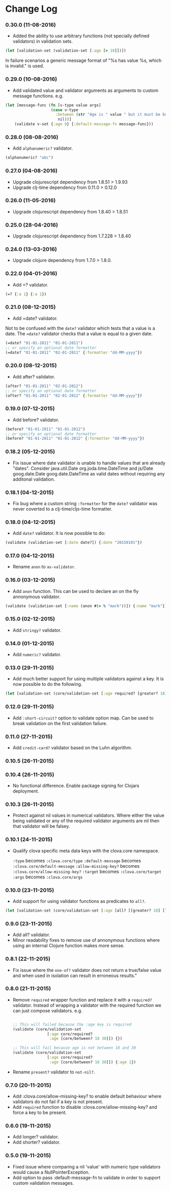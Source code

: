 # Change Log

### 0.30.0 (11-08-2016)

* Added the ability to use arbitrary functions (not specially defined validators) in validation sets.

```clojure
(let [validation-set (validation-set [:age [> 18]])])
```
In failure scenarios a generic message format of "%s has value %s, which is invalid." is used.

### 0.29.0 (10-08-2016)

* Add validated value and validator arguments as arguments to custom message functions. e.g.

```clojure
(let [message-func (fn [v-type value args]
                    (case v-type
                      :between (str "Age is " value " but it must be between " (first args) " and " (second args))
                       nil))]
    (validate v-set {:age 9} {:default-message-fn message-func}))
```

### 0.28.0 (08-08-2016)

* Add `alphanumeric?` validator.

```clojure
(alphanumeric? "abc")
```

### 0.27.0 (04-08-2016)

* Upgrade clojurescript dependency from 1.8.51 > 1.9.93
* Upgrade clj-time dependency from 0.11.0 > 0.12.0

### 0.26.0 (11-05-2016)

* Upgrade clojurescript dependency from 1.8.40 > 1.8.51

### 0.25.0 (28-04-2016)

* Upgrade clojurescript dependency from 1.7.228 > 1.8.40

### 0.24.0 (13-03-2016)

* Upgrade clojure dependency from 1.7.0 > 1.8.0.

### 0.22.0 (04-01-2016)

* Add =? validator.

```clojure
(=? {:a 1} {:a 1})
```

### 0.21.0 (08-12-2015)

* Add =date? validator.

Not to be confused with the `date?` validator which tests that a value is a date. The
`=date?` validator checks that a value is equal to a given date.

```clojure
(=date? "01-01-2011" "01-01-2011")
;; or specify an optional date formatter
(=date? "01-01-2011" "02-01-2011" {:formatter "dd-MM-yyyy"})
```

### 0.20.0 (08-12-2015)

* Add after? validator.

```clojure
(after? "01-01-2011" "02-01-2012")
;; or specify an optional date formatter
(after? "01-01-2011" "02-01-2012" {:formatter "dd-MM-yyyy"})
```

### 0.19.0 (07-12-2015)

* Add before? validator.

```clojure
(before? "01-01-2011" "01-01-2012")
;; or specify an optional date formatter
(before? "01-01-2011" "01-01-2012" {:formatter "dd-MM-yyyy"})
```

### 0.18.2 (05-12-2015)

* Fix issue where date validator is unable to handle values that are
already "dates". Consider java.util.Date org.joda.time.DateTime and js/Date goog.date.Date goog.date.DateTime as
valid dates without requiring any additonal validation.

### 0.18.1 (04-12-2015)

* Fix bug where a custom string `:formatter` for the `date?` validator was never
coverted to a clj-time/cljs-time formatter.

### 0.18.0 (04-12-2015)

* Add `date?` validator. It is now possible to do:

```clojure
(validate (validation-set [:date date?]) {:date "20150101"})
```

### 0.17.0 (04-12-2015)

* Rename `anon` to `as-validator`.

### 0.16.0 (03-12-2015)

* Add `anon` function. This can be used to declare an on the fly annonymous validator.

```clojure
(validate (validation-set [:name (anon #(= % "mark"))]) {:name "mark"})
```

### 0.15.0 (02-12-2015)

* Add `stringy?` validator.

### 0.14.0 (01-12-2015)

* Add `numeric?` validator.

### 0.13.0 (29-11-2015)

* Add much better support for using multiple validators against a key. It is now
possible to do the following.

```clojure
(let [validation-set (core/validation-set [:age required? [greater? 18] [lesser? 30]]))
```

### 0.12.0 (29-11-2015)

* Add `:short-circuit?` option to validate option map. Can be used to break validation
on the first validation failure.

### 0.11.0 (27-11-2015)

* Add `credit-card?` validator based on the Luhn algorithm.

### 0.10.5 (26-11-2015)
### 0.10.4 (26-11-2015)

* No functional difference. Enable package signing for Clojars deployment.

### 0.10.3 (26-11-2015)

* Protect against nil values in numerical validators. Where either the
value being validated or any of the required validator arguments are nil then
that validator will be falsey.

### 0.10.1 (24-11-2015)

* Qualify clova specific meta data keys with the clova.core namespace.

    `:type` becomes `:clova.core/type`
    `:default-message` becomes `:clova.core/default-message`
    `:allow-missing-key?` becomes `:clova.core/allow-missing-key?`
    `:target` becomes `:clova.core/target`
    `:args` becomes `:clova.core/args`

### 0.10.0 (23-11-2015)

* Add support for using validator functions as predicates to `all?`.

```clojure
(let [validation-set (core/validation-set [:age [all? [[greater? 18] [lesser? 30]]]])]

```

### 0.9.0 (23-11-2015)

* Add all? validator.
* Minor readability fixes to remove use of annonymous functions where using an internal Clojure function
makes more sense.

### 0.8.1 (22-11-2015)

* Fix issue where the `one-of?` validator does not return a true/false value and when used in
isolation can result in erroneous results."

### 0.8.0 (21-11-2015)

* Remove `required` wrapper function and replace it with a `required?` validator.
    Instead of wrapping a validator with the required function we can just compose validators. e.g.

    ```clojure

    ;; This will failed because the :age key is required
    (validate (core/validation-set
                   [:age core/required?
                    :age [core/between? 18 30]]) {})

    ;; This will fail because age is not between 18 and 30
    (validate (core/validation-set
                   [:age core/required?
                    :age [core/between? 18 30]]) {:age 1})
    ```

* Rename `present?` validator to `not-nil?`.

### 0.7.0 (20-11-2015)

* Add :clova.core/allow-missing-key? to enable default behaviour where validators do not fail if a key is not present.
* Add `required` function to disable :clova.core/allow-missing-key? and force a key to be present.

### 0.6.0 (19-11-2015)

* Add longer? validator.
* Add shorter? validator.

### 0.5.0 (19-11-2015)

* Fixed issue where comparing a nil 'value' with numeric type validators would cause a NullPointerException.
* Add option to pass :default-message-fn to validate in order to support custom validation messages.

